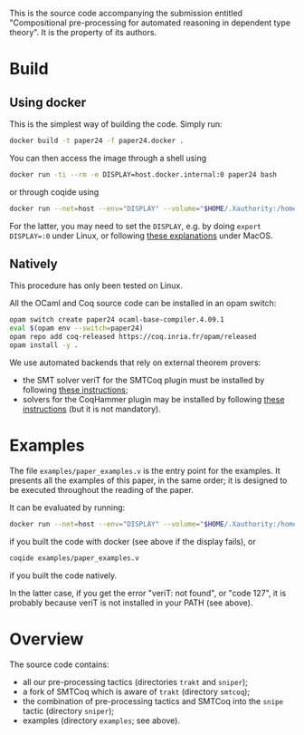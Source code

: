 This is the source code accompanying the submission entitled
"Compositional pre-processing for automated reasoning in dependent type
theory". It is the property of its authors.


# Build
## Using docker
This is the simplest way of building the code. Simply run:
```bash
docker build -t paper24 -f paper24.docker .
```

You can then access the image through a shell using
```bash
docker run -ti --rm -e DISPLAY=host.docker.internal:0 paper24 bash
```
or through coqide using
```bash
docker run --net=host --env="DISPLAY" --volume="$HOME/.Xauthority:/home/coq/.Xauthority:rw" paper24 coqide
```
For the latter, you may need to set the `DISPLAY`, e.g. by doing `export
DISPLAY=:0` under Linux, or following [these
explanations](https://cntnr.io/running-guis-with-docker-on-mac-os-x-a14df6a76efc)
under MacOS.

## Natively
This procedure has only been tested on Linux.

All the OCaml and Coq source code can be installed in an opam
switch:
```bash
opam switch create paper24 ocaml-base-compiler.4.09.1
eval $(opam env --switch=paper24)
opam repo add coq-released https://coq.inria.fr/opam/released
opam install -y .
```

We use automated backends that rely on external theorem provers:
- the SMT solver veriT for the SMTCoq plugin must be installed by
  following [these
  instructions](https://github.com/smtcoq/smtcoq/blob/coq-8.13/INSTALL.md#verit);
- solvers for the CoqHammer plugin may be installed by following [these
  instructions](https://coqhammer.github.io/#installation-of-first-order-provers)
  (but it is not mandatory).


# Examples
The file `examples/paper_examples.v` is the entry point for the
examples. It presents all the examples of this paper, in the same order;
it is designed to be executed throughout the reading of the paper.

It can be evaluated by running:
```bash
docker run --net=host --env="DISPLAY" --volume="$HOME/.Xauthority:/home/coq/.Xauthority:rw" paper24 coqide /home/coq/paper24/examples/paper_examples.v
```
if you built the code with docker (see above if the display fails), or
```bash
coqide examples/paper_examples.v
```
if you built the code natively.

In the latter case, if you get the error "veriT: not found", or "code
127", it is probably because veriT is not installed in your PATH (see
above).


# Overview
The source code contains:
- all our pre-processing tactics (directories `trakt` and `sniper`);
- a fork of SMTCoq which is aware of `trakt` (directory `smtcoq`);
- the combination of pre-processing tactics and SMTCoq into the `snipe`
  tactic (directory `sniper`);
- examples (directory `examples`; see above).
